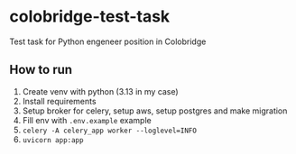 # colobridge-test-task
Test task for Python engeneer position in Colobridge

## How to run
1. Create venv with python (3.13 in my case)
2. Install requirements
3. Setup broker for celery, setup aws, setup postgres and make migration
4. Fill env with `.env.example` example
5. `celery -A celery_app worker --loglevel=INFO`
6. `uvicorn app:app`
